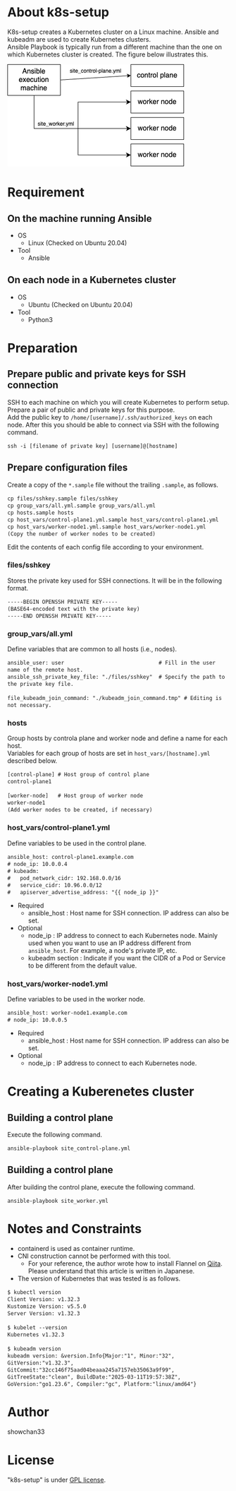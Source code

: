 # About k8s-setup

K8s-setup creates a Kubernetes cluster on a Linux machine. Ansible and kubeadm are used to create Kubernetes clusters.<br>
Ansible Playbook is typically run from a different machine than the one on which Kubernetes cluster is created. The figure below illustrates this.

![](./doc/k8s-setup.png)

# Requirement

## On the machine running Ansible

* OS
    * Linux (Checked on Ubuntu 20.04)
* Tool
    * Ansible

## On each node in a Kubernetes cluster

* OS
    * Ubuntu (Checked on Ubuntu 20.04)
* Tool
    * Python3

# Preparation

## Prepare public and private keys for SSH connection

SSH to each machine on which you will create Kubernetes to perform setup. Prepare a pair of public and private keys for this purpose.<br>
Add the public key to ``/home/[username]/.ssh/authorized_keys`` on each node. After this you should be able to connect via SSH with the following command.

```
ssh -i [filename of private key] [username]@[hostname]
```

## Prepare configuration files
Create a copy of the ``*.sample`` file without the trailing ``.sample``, as follows.

```
cp files/sshkey.sample files/sshkey
cp group_vars/all.yml.sample group_vars/all.yml
cp hosts.sample hosts
cp host_vars/control-plane1.yml.sample host_vars/control-plane1.yml
cp host_vars/worker-node1.yml.sample host_vars/worker-node1.yml
(Copy the number of worker nodes to be created)
```

Edit the contents of each config file according to your environment.

### files/sshkey

Stores the private key used for SSH connections. It will be in the following format.
```
-----BEGIN OPENSSH PRIVATE KEY-----
(BASE64-encoded text with the private key)
-----END OPENSSH PRIVATE KEY-----
```

### group_vars/all.yml

Define variables that are common to all hosts (i.e., nodes).
```
ansible_user: user                              # Fill in the user name of the remote host.
ansible_ssh_private_key_file: "./files/sshkey"  # Specify the path to the private key file.

file_kubeadm_join_command: "./kubeadm_join_command.tmp" # Editing is not necessary.
```

### hosts

Group hosts by controla plane and worker node and define a name for each host.<br>
Variables for each group of hosts are set in ``host_vars/[hostname].yml`` described below.
```
[control-plane] # Host group of control plane
control-plane1

[worker-node]   # Host group of worker node 
worker-node1
(Add worker nodes to be created, if necessary)
```

### host_vars/control-plane1.yml

Define variables to be used in the control plane.<br>

```
ansible_host: control-plane1.example.com
# node_ip: 10.0.0.4
# kubeadm:
#   pod_network_cidr: 192.168.0.0/16
#   service_cidr: 10.96.0.0/12
#   apiserver_advertise_address: "{{ node_ip }}"
```

* Required
    * ansible_host : Host name for SSH connection. IP address can also be set.
* Optional
    * node_ip : IP address to connect to each Kubernetes node. Mainly used when you want to use an IP address different from ``ansible_host``. For example, a node's private IP, etc.
    * kubeadm section : Indicate if you want the CIDR of a Pod or Service to be different from the default value.

### host_vars/worker-node1.yml

Define variables to be used in the worker node.<br>

```
ansible_host: worker-node1.example.com
# node_ip: 10.0.0.5
```

* Required
    * ansible_host : Host name for SSH connection. IP address can also be set.
* Optional
    * node_ip : IP address to connect to each Kubernetes node.

# Creating a Kuberenetes cluster

## Building a control plane

Execute the following command.
```
ansible-playbook site_control-plane.yml
```

## Building a control plane

After building the control plane, execute the following command.
```
ansible-playbook site_worker.yml
```

# Notes and Constraints

* containerd is used as container runtime.
* CNI construction cannot be performed with this tool.
    * For your reference, the author wrote how to install Flannel on [Qiita](https://qiita.com/showchan33/items/02e4a5f02b08c08d7813#4-cni%E3%81%AE%E3%82%A4%E3%83%B3%E3%82%B9%E3%83%88%E3%83%BC%E3%83%AB). Please understand that this article is written in Japanese.
* The version of Kubernetes that was tested is as follows.

```
$ kubectl version
Client Version: v1.32.3
Kustomize Version: v5.5.0
Server Version: v1.32.3

$ kubelet --version
Kubernetes v1.32.3

$ kubeadm version
kubeadm version: &version.Info{Major:"1", Minor:"32", GitVersion:"v1.32.3", GitCommit:"32cc146f75aad04beaaa245a7157eb35063a9f99", GitTreeState:"clean", BuildDate:"2025-03-11T19:57:38Z", GoVersion:"go1.23.6", Compiler:"gc", Platform:"linux/amd64"}
```

# Author
showchan33

# License
"k8s-setup" is under [GPL license](https://www.gnu.org/licenses/licenses.en.html).
 
